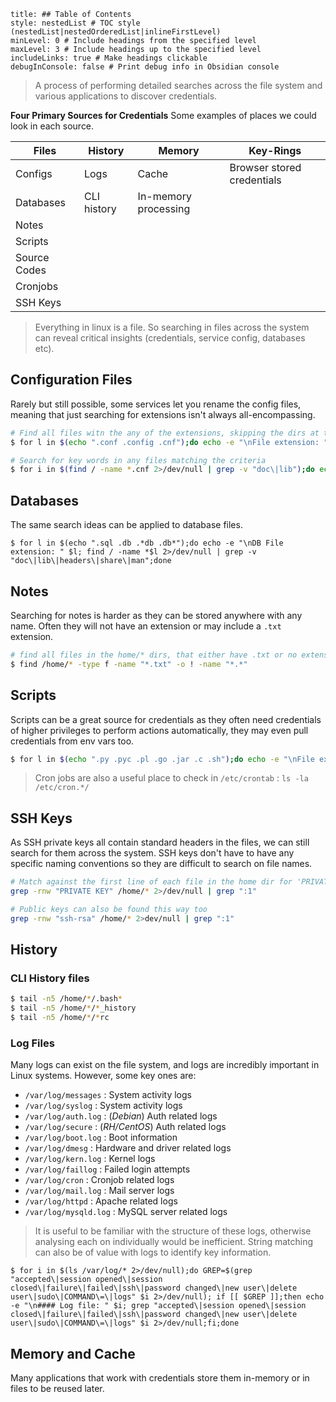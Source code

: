 ```table-of-contents
title: ## Table of Contents
style: nestedList # TOC style (nestedList|nestedOrderedList|inlineFirstLevel)
minLevel: 0 # Include headings from the specified level
maxLevel: 3 # Include headings up to the specified level
includeLinks: true # Make headings clickable
debugInConsole: false # Print debug info in Obsidian console
```

> A process of performing detailed searches across the file system and various applications to discover credentials.

**Four Primary Sources for Credentials**
Some examples of places we could look in each source.

| **Files**    | **History** | **Memory**           | **Key-Rings**              |
| ------------ | ----------- | -------------------- | -------------------------- |
| Configs      | Logs        | Cache                | Browser stored credentials |
| Databases    | CLI history | In-memory processing |                            |
| Notes        |             |                      |                            |
| Scripts      |             |                      |                            |
| Source Codes |             |                      |                            |
| Cronjobs     |             |                      |                            |
| SSH Keys     |             |                      |                            |
> Everything in linux is a file. So searching in files across the system can reveal critical insights (credentials, service config, databases etc).

## Configuration Files
Rarely but still possible, some services let you rename the config files, meaning that just searching for extensions isn't always all-encompassing.
```sh
# Find all files witn the any of the extensions, skipping the dirs at the end
$ for l in $(echo ".conf .config .cnf");do echo -e "\nFile extension: " $l; find / -name *$l 2>/dev/null | grep -v "lib\|fonts\|share\|core" ;done

# Search for key words in any files matching the criteria
$ for i in $(find / -name *.cnf 2>/dev/null | grep -v "doc\|lib");do echo -e "\nFile: " $i; grep "user\|password\|pass" $i 2>/dev/null | grep -v "\#";done
```

## Databases
The same search ideas can be applied to database files.
```shell
$ for l in $(echo ".sql .db .*db .db*");do echo -e "\nDB File extension: " $l; find / -name *$l 2>/dev/null | grep -v "doc\|lib\|headers\|share\|man";done
```

## Notes
Searching for notes is harder as they can be stored anywhere with any name. Often they will not have an extension or may include a `.txt` extension.
```sh
# find all files in the home/* dirs, that either have .txt or no extension (== '*.txt' or != '*.*')
$ find /home/* -type f -name "*.txt" -o ! -name "*.*"
```

## Scripts
Scripts can be a great source for credentials as they often need credentials of higher privileges to perform actions automatically, they may even pull credentials from env vars too.
```sh
$ for l in $(echo ".py .pyc .pl .go .jar .c .sh");do echo -e "\nFile extension: " $l; find / -name *$l 2>/dev/null | grep -v "doc\|lib\|headers\|share";done
```

> Cron jobs are also a useful place to check in `/etc/crontab` : `ls -la /etc/cron.*/`

## SSH Keys
As SSH private keys all contain standard headers in the files, we can still search for them across the system. SSH keys don't have to have any specific naming conventions so they are difficult to search on file names.
```sh
# Match against the first line of each file in the home dir for 'PRIVATE KEY'
grep -rnw "PRIVATE KEY" /home/* 2>/dev/null | grep ":1"

# Public keys can also be found this way too
grep -rnw "ssh-rsa" /home/* 2>dev/null | grep ":1"
```

## History
### CLI History files
```sh
$ tail -n5 /home/*/.bash*
$ tail -n5 /home/*/*_history
$ tail -n5 /home/*/*rc
```

### Log Files
Many logs can exist on the file system, and logs are incredibly important in Linux systems. However, some key ones are:
- `/var/log/messages` : System activity logs
- `/var/log/syslog` : System activity logs
- `/var/log/auth.log` : (*Debian*) Auth related logs
- `/var/log/secure` : (*RH/CentOS*) Auth related logs
- `/var/log/boot.log` : Boot information
- `/var/log/dmesg` : Hardware and driver related logs
- `/var/log/kern.log` : Kernel logs
- `/var/log/faillog` : Failed login attempts
- `/var/log/cron` : Cronjob related logs
- `/var/log/mail.log` : Mail server logs
- `/var/log/httpd` : Apache related logs
- `/var/log/mysqld.log` : MySQL server related logs
> It is useful to be familiar with the structure of these logs, otherwise analysing each on individually would be inefficient. String matching can also be of value with logs to identify key information.

```shell
$ for i in $(ls /var/log/* 2>/dev/null);do GREP=$(grep "accepted\|session opened\|session closed\|failure\|failed\|ssh\|password changed\|new user\|delete user\|sudo\|COMMAND\=\|logs" $i 2>/dev/null); if [[ $GREP ]];then echo -e "\n#### Log file: " $i; grep "accepted\|session opened\|session closed\|failure\|failed\|ssh\|password changed\|new user\|delete user\|sudo\|COMMAND\=\|logs" $i 2>/dev/null;fi;done
```

## Memory and Cache
Many applications that work with credentials store them in-memory or in files to be reused later.
